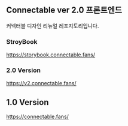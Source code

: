 ## Connectable ver 2.0 프론트엔드

커넥터블 디자인 리뉴얼 레포지토리입니다.

### StroyBook

https://storybook.connectable.fans/

### 2.0 Version

https://v2.connectable.fans/

## 1.0 Version

https://connectable.fans/
